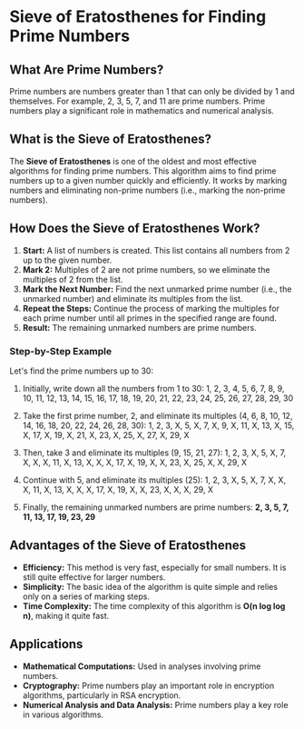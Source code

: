 # Sieve of Eratosthenes for Finding Prime Numbers

## What Are Prime Numbers?

Prime numbers are numbers greater than 1 that can only be divided by 1 and themselves. For example, 2, 3, 5, 7, and 11 are prime numbers. Prime numbers play a significant role in mathematics and numerical analysis.

## What is the Sieve of Eratosthenes?

The **Sieve of Eratosthenes** is one of the oldest and most effective algorithms for finding prime numbers. This algorithm aims to find prime numbers up to a given number quickly and efficiently. It works by marking numbers and eliminating non-prime numbers (i.e., marking the non-prime numbers).

## How Does the Sieve of Eratosthenes Work?

1. **Start:** A list of numbers is created. This list contains all numbers from 2 up to the given number.
2. **Mark 2:** Multiples of 2 are not prime numbers, so we eliminate the multiples of 2 from the list.
3. **Mark the Next Number:** Find the next unmarked prime number (i.e., the unmarked number) and eliminate its multiples from the list.
4. **Repeat the Steps:** Continue the process of marking the multiples for each prime number until all primes in the specified range are found.
5. **Result:** The remaining unmarked numbers are prime numbers.

### Step-by-Step Example

Let's find the prime numbers up to 30:

1. Initially, write down all the numbers from 1 to 30:
1, 2, 3, 4, 5, 6, 7, 8, 9, 10, 11, 12, 13, 14, 15, 16, 17, 18, 19, 20, 21, 22, 23, 24, 25, 26, 27, 28, 29, 30

2. Take the first prime number, 2, and eliminate its multiples (4, 6, 8, 10, 12, 14, 16, 18, 20, 22, 24, 26, 28, 30):
1, 2, 3, X, 5, X, 7, X, 9, X, 11, X, 13, X, 15, X, 17, X, 19, X, 21, X, 23, X, 25, X, 27, X, 29, X

3. Then, take 3 and eliminate its multiples (9, 15, 21, 27):
1, 2, 3, X, 5, X, 7, X, X, X, 11, X, 13, X, X, X, 17, X, 19, X, X, 23, X, 25, X, X, 29, X

4. Continue with 5, and eliminate its multiples (25):
1, 2, 3, X, 5, X, 7, X, X, X, 11, X, 13, X, X, X, 17, X, 19, X, X, 23, X, X, X, 29, X

5. Finally, the remaining unmarked numbers are prime numbers: **2, 3, 5, 7, 11, 13, 17, 19, 23, 29**

## Advantages of the Sieve of Eratosthenes

- **Efficiency:** This method is very fast, especially for small numbers. It is still quite effective for larger numbers.
- **Simplicity:** The basic idea of the algorithm is quite simple and relies only on a series of marking steps.
- **Time Complexity:** The time complexity of this algorithm is **O(n log log n)**, making it quite fast.

## Applications

- **Mathematical Computations:** Used in analyses involving prime numbers.
- **Cryptography:** Prime numbers play an important role in encryption algorithms, particularly in RSA encryption.
- **Numerical Analysis and Data Analysis:** Prime numbers play a key role in various algorithms.
